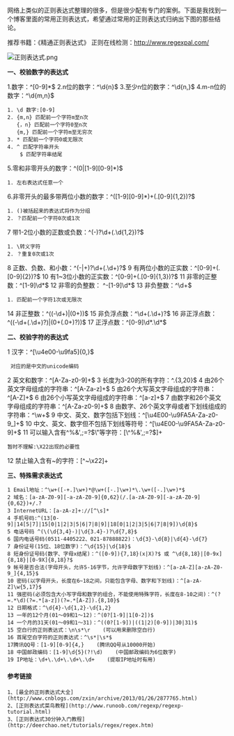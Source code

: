 网络上类似的正则表达式整理的很多，但是很少配有专门的案例。下面是我找到一个博客里面的常用正则表达式，希望通过常用的正则表达式归纳出下图的那些结论。

推荐书籍：《精通正则表达式》
正则在线检测：http://www.regexpal.com/

![正则表达式.png](http://upload-images.jianshu.io/upload_images/307154-5392826fab689836.png?imageMogr2/auto-orient/strip%7CimageView2/2/w/1240)

**一、校验数字的表达式**

 1.数字：^[0-9]*$
 2.n位的数字：^\d{n}$
 3.至少n位的数字：^\d{n,}$
 4.m-n位的数字：^\d{m,n}$

    1. \d 数字:[0-9]
    2. {m,n} 匹配前一个字符m至n次
       {，n} 匹配前一个字符0至n次
       {m,} 匹配前一个字符m至无穷次
    3. * 匹配前一个字符0或无限次
    4. ^ 匹配字符串开头
        $ 匹配字符串结尾

 5.零和非零开头的数字：^(0|[1-9][0-9]*)$

    1. 左右表达式任意一个

 6.非零开头的最多带两位小数的数字：^([1-9][0-9]*)+(.[0-9]{1,2})?$

    1. ()被括起来的表达式将作为分组
    2. ？匹配前一个字符0次或1次

 7 带1-2位小数的正数或负数：^(\-)?\d+(\.\d{1,2})?$

    1. \转义字符
    2. ？重复0次或1次

 8 正数、负数、和小数：^(\-|\+)?\d+(\.\d+)?$
 9 有两位小数的正实数：^[0-9]+(.[0-9]{2})?$
10 有1~3位小数的正实数：^[0-9]+(.[0-9]{1,3})?$
11 非零的正整数：^[1-9]\d*$ 
12 非零的负整数： ^-[1-9]\d*$
13 非负整数：^\d+$ 

    1. 匹配前一个字符1次或无限次

14 非正整数：^((-\d+)|(0+))$
15 非负浮点数：^\d+(\.\d+)?$ 
16 非正浮点数：^((-\d+(\.\d+)?)|(0+(\.0+)?))$ 
17 正浮点数：^[0-9]\d*\.\d*$ 

**二、校验字符的表达式**
 
1 汉字：^[\u4e00-\u9fa5]{0,}$
     
     对应的是中文的unicode编码
 2 英文和数字：^[A-Za-z0-9]+$ 
 3 长度为3-20的所有字符：^.{3,20}$
 4 由26个英文字母组成的字符串：^[A-Za-z]+$
 5 由26个大写英文字母组成的字符串：^[A-Z]+$
 6 由26个小写英文字母组成的字符串：^[a-z]+$
 7 由数字和26个英文字母组成的字符串：^[A-Za-z0-9]+$
 8 由数字、26个英文字母或者下划线组成的字符串：^\w+$
 9 中文、英文、数字包括下划线：^[\u4E00-\u9FA5A-Za-z0-9_]+$
10 中文、英文、数字但不包括下划线等符号：^[\u4E00-\u9FA5A-Za-z0-9]+$ 
11 可以输入含有^%&',;=?$\"等字符：[\^%&',;=?$]+

    暂时不理解:\X22出现的必要性
12 禁止输入含有~的字符：[^~\x22]+

**三、特殊需求表达式**
     
    1 Email地址：^\w+([-+.]\w+)*@\w+([-.]\w+)*\.\w+([-.]\w+)*$
    2 域名：[a-zA-Z0-9][-a-zA-Z0-9]{0,62}(/.[a-zA-Z0-9][-a-zA-Z0-9]{0,62})+/.?
    3 InternetURL：[a-zA-z]+://[^\s]* 
    4 手机号码:^(13[0-9]|14[5|7]|15[0|1|2|3|5|6|7|8|9]|18[0|1|2|3|5|6|7|8|9])\d{8}$
    5 电话号码 ^(\(\d{3,4}-)|\d{3.4}-)?\d{7,8}$ 
    6 国内电话号码(0511-4405222、021-87888822)：\d{3}-\d{8}|\d{4}-\d{7}
    7 身份证号(15位、18位数字)：^\d{15}|\d{18}$
    8 短身份证号码(数字、字母x结尾)：^([0-9]){7,18}(x|X)?$ 或 ^\d{8,18}|[0-9x]{8,18}|[0-9X]{8,18}?$
    9 帐号是否合法(字母开头，允许5-16字节，允许字母数字下划线)：^[a-zA-Z][a-zA-Z0-9_]{4,15}$
    10 密码(以字母开头，长度在6~18之间，只能包含字母、数字和下划线)：^[a-zA-Z]\w{5,17}$
    11 强密码(必须包含大小写字母和数字的组合，不能使用特殊字符，长度在8-10之间)：^(?=.*\d)(?=.*[a-z])(?=.*[A-Z]).{8,10}$  
    12 日期格式：^\d{4}-\d{1,2}-\d{1,2}
    13 一年的12个月(01～09和1～12)：^(0?[1-9]|1[0-2])$
    14 一个月的31天(01～09和1～31)：^((0?[1-9])|((1|2)[0-9])|30|31)$ 
    15 空白行的正则表达式：\n\s*\r    (可以用来删除空白行)
    16 首尾空白字符的正则表达式：^\s*|\s*$
    17腾讯QQ号：[1-9][0-9]{4,}    (腾讯QQ号从10000开始)
    18 中国邮政编码：[1-9]\d{5}(?!\d)    (中国邮政编码为6位数字)
    19 IP地址：\d+\.\d+\.\d+\.\d+    (提取IP地址时有用)

#### 参考链接

    1、[最全的正则表达式大全](http://www.cnblogs.com/zxin/archive/2013/01/26/2877765.html)
    2、[正则表达式菜鸟教程](http://www.runoob.com/regexp/regexp-tutorial.html)
    3、[正则表达式30分钟入门教程](http://deerchao.net/tutorials/regex/regex.htm)
